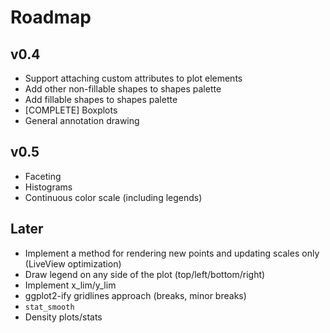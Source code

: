 # Roadmap

## v0.4
* Support attaching custom attributes to plot elements
* Add other non-fillable shapes to shapes palette
* Add fillable shapes to shapes palette
* [COMPLETE] Boxplots
* General annotation drawing

## v0.5
* Faceting
* Histograms
* Continuous color scale (including legends)

## Later 
* Implement a method for rendering new points and updating scales only (LiveView optimization)
* Draw legend on any side of the plot (top/left/bottom/right)
* Implement x_lim/y_lim
* ggplot2-ify gridlines approach (breaks, minor breaks)
* `stat_smooth`
* Density plots/stats